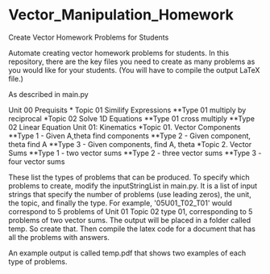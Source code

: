# Vector_Manipulation_Homework
Create Vector Homework Problems for Students


Automate creating vector homework problems for students. In this repository, there are the key files you need to create as many problems as you would like for your students. (You will have to compile the output LaTeX file.) 

As described in main.py 

Unit 00 Prequisits 
    * Topic 01 Similify Expressions
        **Type 01 multiply by reciprocal 
    *Topic 02 Solve 1D Equations 
        **Type 01 cross multiply 
        **Type 02 Linear Equation
Unit 01: Kinematics 
    *Topic 01. Vector Components
        **Type 1 - Given A,theta find components
        **Type 2 - Given component, theta find A
        **Type 3 - Given components, find A, theta
    *Topic 2. Vector Sums
        **Type 1 - two vector sums 
        **Type 2 - three vector sums
        **Type 3 - four vector sums 



These list the types of problems that can be produced. To specify which problems to create, modify the inputStringList in main.py. It is a list of input strings that specify the number of problems (use leading zeros), the unit, the topic, and finally the type. For example, '05U01_T02_T01' would correspond to 5 problems of Unit 01 Topic 02 type 01, corresponding to 5 problems of two vector sums. The output will be placed in a folder called temp. So create that. Then compile the latex code for a document that has all the problems with answers. 

An example output is called temp.pdf that shows two examples of each type of problems.
